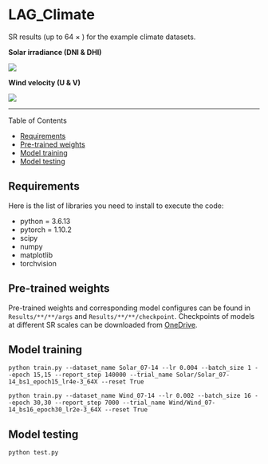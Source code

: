 # LAG_Climate

SR results (up to 64 $\times$ ) for the example climate datasets.

**Solar irradiance (DNI & DHI)**

![](results/Solar/Solar_07-14_bs1_epoch15_lr4e-3_64X/eval/test_samples_[1294]_different_scales.png)

**Wind velocity (U & V)**

![](results/Wind/Wind_07-14_bs16_epoch30_lr2e-3_64X/eval/test_samples_[1294]_different_scales.png)

----

Table of Contents
- [Requirements](#requirements)
- [Pre-trained weights](#pre-trained-weights)
- [Model training](#model-training)
- [Model testing](#model-testing)

## Requirements

Here is the list of libraries you need to install to execute the code:

- python = 3.6.13
- pytorch = 1.10.2
- scipy
- numpy
- matplotlib
- torchvision

## Pre-trained weights

Pre-trained weights and corresponding model configures can be found in `Results/**/**/args` and `Results/**/**/checkpoint`. Checkpoints of models at different SR scales can be downloaded from [OneDrive](https://o365coloradoedu-my.sharepoint.com/:f:/g/personal/guli2564_colorado_edu/ErmiDRBV8YtCrF-n6EEcFGwBJgS4XIAMwnOtt6GrWqasdg?e=oWmguT).

## Model training

```shell
python train.py --dataset_name Solar_07-14 --lr 0.004 --batch_size 1 --epoch 15,15 --report_step 140000 --trial_name Solar/Solar_07-14_bs1_epoch15_lr4e-3_64X --reset True

python train.py --dataset_name Wind_07-14 --lr 0.002 --batch_size 16 --epoch 30,30 --report_step 7000 --trial_name Wind/Wind_07-14_bs16_epoch30_lr2e-3_64X --reset True
```

## Model testing

```shell
python test.py
```

